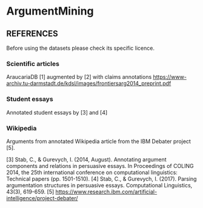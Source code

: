 # ArgumentMining

## REFERENCES
Before using the datasets please check its specific licence.

### Scientific articles
AraucariaDB [1] augmented by [2] with claims annotations
https://www-archiv.tu-darmstadt.de/kdsl/images/frontiersarg2014_preprint.pdf


### Student essays
Annotated student essays by [3] and [4]

### Wikipedia
Arguments from annotated Wikipedia article from the IBM Debater project [5].



[3] Stab, C., & Gurevych, I. (2014, August). Annotating argument components and relations in persuasive essays. In Proceedings of COLING 2014, the 25th international conference on computational linguistics: Technical papers (pp. 1501-1510).
[4] Stab, C., & Gurevych, I. (2017). Parsing argumentation structures in persuasive essays. Computational Linguistics, 43(3), 619-659.
[5] https://www.research.ibm.com/artificial-intelligence/project-debater/


